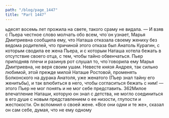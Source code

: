 ```yaml
---
path: "/blog/page_1447"
title: "Part 1447"
---
```


ьдесят восемь лет прожила на свете, такого сраму не видала. — И взяв с Пьера честное слово молчать обо всем, что́ он узнает, Марья Дмитриевна сообщила ему, что Наташа отказала своему жениху без ведома родителей, что причиной этого отказа был Анатоль Курагин, с которым сводила ее жена Пьера, и с которым Наташа хотела бежать в отсутствие своего отца, с тем, чтобы тайно обвенчаться.
Пьер приподняв плечи и разинув рот слушал то, что̀ говорила ему Марья Дмитриевна, не веря своим ушам. Невесте князя Андрея, так сильно любимой, этой прежде милой Наташе Ростовой, променять Болконского на дурака Анатоля, уже женатого (Пьер знал тайну его женитьбы), и так влюбиться в него, чтобы согласиться бежать с ним! — этого Пьер не мог понять и не мог себе представить.
362Милое впечатление Наташи, которую он знал с детства, не могло соединиться в его душе с новым представлением о ее низости, глупости и жестокости. Он вспомнил о своей жене. «Все они одни и те же», сказал он сам себе, думая, что не ему одному
